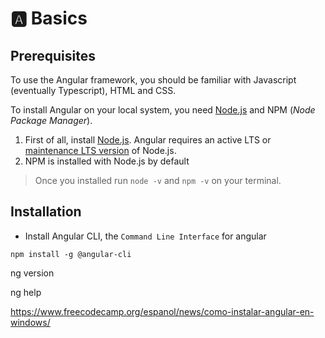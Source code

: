 # 🅰️ Basics



## Prerequisites

To use the Angular framework, you should be familiar with Javascript (eventually Typescript), HTML and CSS. 

To install Angular on your local system, you need [Node.js](https://nodejs.org/en) and NPM (_Node Package Manager_). 
1. First of all, install [Node.js](https://nodejs.org/en.). Angular requires an active LTS or [maintenance LTS version](https://github.com/nodejs/release#release-schedule) of Node.js. 
2. NPM is installed with Node.js by default
  
> Once you installed run `node -v` and `npm -v` on your terminal. 

## Installation
- Install Angular CLI, the `Command Line Interface` for angular
  
`` npm install -g @angular-cli ``

ng version

ng help

https://www.freecodecamp.org/espanol/news/como-instalar-angular-en-windows/